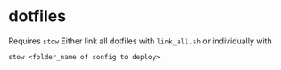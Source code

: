 # dotfiles
Requires `stow`
Either link all dotfiles with `link_all.sh` or individually with
```
stow <folder_name of config to deploy>
```
